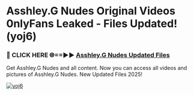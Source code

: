 # Asshley.G Nudes Original Videos 0nlyFans Leaked - Files Updated! (yoj6)

<h3>🔴 CLICK HERE 🌐==►► <a href="https://tinyurl.com/y5r63du9" rel="nofollow">Asshley.G Nudes Updated Files</a></h3>

Get Asshley.G Nudes and all content. Now you can access all videos and pictures of Asshley.G Nudes. New Updated Files 2025!

[![yoj6](https://i.imgur.com/UVo9nyh.gif)](https://tinyurl.com/y5r63du9)